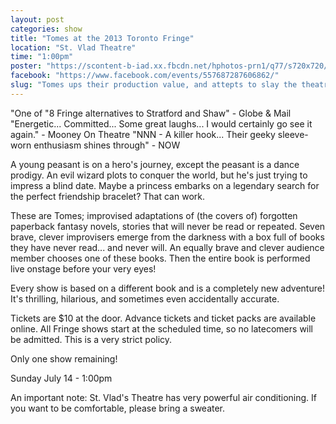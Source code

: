 ```yaml
---
layout: post
categories: show
title: "Tomes at the 2013 Toronto Fringe"
location: "St. Vlad Theatre"
time: "1:00pm"
poster: "https://scontent-b-iad.xx.fbcdn.net/hphotos-prn1/q77/s720x720/1011157_371181896316132_19324333_n.jpg"
facebook: "https://www.facebook.com/events/557687287606862/"
slug: "Tomes ups their production value, and attepts to slay the theatrical dragons of the Toronto Fringe."
---
```

"One of "8 Fringe alternatives to Stratford and Shaw" - Globe & Mail
"Energetic... Committed... Some great laughs... I would certainly go see it again." - Mooney On Theatre
"NNN - A killer hook... Their geeky sleeve-worn enthusiasm shines through" - NOW

A young peasant is on a hero's journey, except the peasant is a dance prodigy. An evil wizard plots to conquer the world, but he's just trying to impress a blind date. Maybe a princess embarks on a legendary search for the perfect friendship bracelet? That can work.

These are Tomes; improvised adaptations of (the covers of) forgotten paperback fantasy novels, stories that will never be read or repeated. Seven brave, clever improvisers emerge from the darkness with a box full of books they have never read... and never will. An equally brave and clever audience member chooses one of these books. Then the entire book is performed live onstage before your very eyes!

Every show is based on a different book and is a completely new adventure! It's thrilling, hilarious, and sometimes even accidentally accurate.

Tickets are $10 at the door. Advance tickets and ticket packs are available online. All Fringe shows start at the scheduled time, so no latecomers will be admitted. This is a very strict policy.

Only one show remaining!

Sunday July 14 - 1:00pm

An important note: St. Vlad's Theatre has very powerful air conditioning. If you want to be comfortable, please bring a sweater.